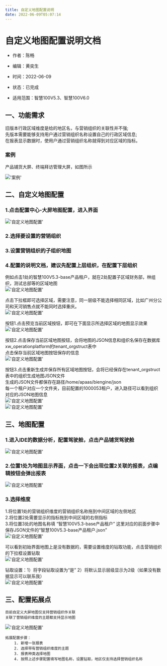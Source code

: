 ```yaml
---
title: 自定义地图配置说明
date: 2022-06-09T05:07:14
---
```


# 自定义地图配置说明文档

* 作者：陈畅
* 编辑：黄奕生
* 时间：2022-06-09
* 状态：已完成

* 适用范围：智慧100V5.3、智慧100V6.0

## 一、功能需求

  旧版本行政区域维度是给的地区名，与营销组织的关联性并不强;  
先版本需要能够支持用户通过营销组织名称设置自己的行政区域信息;  
在报表显示数据时，使用户通过营销组织名称就得到对应区域的指标。

### 案例

  产品铺货大屏、终端拜访管理大屏，如图所示

  !['案例'](http://apaas.wxchina.com:8881/wp-content/uploads/%E5%A4%A7%E5%B1%8F%E5%9B%BE%E7%89%87.png)

## 二、自定义地图配置

### 1.点击配置中心-大屏地图配置，进入界面

  !['自定义地图配置'](http://apaas.wxchina.com:8881/wp-content/uploads/%E9%85%8D%E7%BD%AE%E4%B8%AD%E5%BF%83.png)

### 2.选择要设置的营销组织

### 3.设置营销组织的子组织地图

### 4.配置的说明文档，建议先配置上层组织，在配置下层组织

  例如点击1处的智慧100V5.3-base产品租户，就在2处配置子区域财务部，林组织，测试总部等的区域地图  
!['自定义地图配置'](http://apaas.wxchina.com:8881/wp-content/uploads/%E9%80%89%E6%8B%A9%E8%90%A5%E9%94%80%E7%BB%84%E7%BB%87.png)

  点击下拉框即可选择区域，需要注意，同一层级不能选择相同区域，比如广州分公司和天河销售点就不能同时选择重庆。  
!['自定义地图配置'](http://apaas.wxchina.com:8881/wp-content/uploads/%E9%80%89%E6%8B%A9%E5%8C%BA%E5%9F%9F.png)

  按钮1.点击预览当前区域按钮，即可在下面显示所选择区域的地图显示效果  
!['自定义地图配置'](http://apaas.wxchina.com:8881/wp-content/uploads/%E7%94%9F%E6%88%90%E6%8C%89%E9%92%AE%E4%BB%8B%E7%BB%8D.png)

  按钮2.点击保存当前区域地图按钮，会将地图的JSON信息和组织名保存在数据库xw\_operationplatform的tenant\_orgstruct表中  
点击保存当前区域地图按钮保存的信息  
!['自定义地图配置'](http://apaas.wxchina.com:8881/wp-content/uploads/%E4%BF%9D%E5%AD%98%E5%BD%93%E5%89%8D%E5%8C%BA%E5%9F%9F%E5%9C%B0%E5%9B%BE.png)

  按钮3.点击重新生成并保存所有区域地图按钮，会将已经保存在tenant\_orgstruct表中的组织生成地图JSON文件  
生成的JSON文件都保存在路径/home/apaas/biengine/json  
每一个租户对应一个文件夹，目前配置的1000053租户，进入路径可以看到组织对应的JSON地图信息  
!['自定义地图配置'](http://apaas.wxchina.com:8881/wp-content/uploads/%E8%B7%AF%E5%BE%84%E5%9B%BE.png)  
!['自定义地图配置'](http://apaas.wxchina.com:8881/wp-content/uploads/%E8%B7%AF%E5%BE%84json%E5%9B%BE.png)

## 三、地图配置

### 1.进入IDE的数据分析，配置驾驶舱，点击产品铺货驾驶舱

  !['自定义地图配置'](http://apaas.wxchina.com:8881/wp-content/uploads/%E9%85%8D%E7%BD%AE%E9%A9%BE%E9%A9%B6%E8%88%B1.png)

### 2.位置1处为地图显示界面，点击一下会出现位置2关联的报表，点编辑按钮会弹出报表

  !['自定义地图配置'](http://apaas.wxchina.com:8881/wp-content/uploads/%E5%85%B3%E8%81%94%E6%8A%A5%E8%A1%A8.png)

### 3.选择维度

  1.将位置1处的营销组织维度的营销组织名称拖到中间区域的左侧地区  
2.将位置2处需要显示的指标拖到中间区域的右侧指标  
3.将位置3处的地图名称填 “智慧100V5.3-base产品租户” 这里对应的前面步骤中保存JSON文件的“智慧100V5.3-base产品租户.json”  
!['自定义地图配置'](http://apaas.wxchina.com:8881/wp-content/uploads/%E9%80%89%E6%8B%A9%E7%BB%B4%E5%BA%A6.png)

  可以看到初始界面地图上是没有数据的，需要设置维度的钻取功能，点击营销组织的下拉框设置钻取  
!['自定义地图配置'](http://apaas.wxchina.com:8881/wp-content/uploads/%E6%95%B0%E6%8D%AE%E9%92%BB%E5%8F%96.png)

  钻取设置：1）将字段钻取设置为“是” 2）将默认显示层级显示为2级（如果没有数据显示可以联系我）  
!['自定义地图配置'](http://apaas.wxchina.com:8881/wp-content/uploads/%E9%92%BB%E5%8F%96%E8%AE%BE%E7%BD%AE.png)

## 三、配置拓展点

```
目前自定义大屏地图仅支持营销组织作关联
关联了营销组织维度的主题都支持显示地图
```

!['自定义地图配置'](http://apaas.wxchina.com:8881/wp-content/uploads/%E9%85%8D%E7%BD%AE%E6%8B%93%E5%B1%95%E7%82%B9.png)

```
拓展配置步骤：
    1. 新增一张报表
    2. 选择带有营销组织维度的主题
    3. 报表种类选择地图
    4. 按照上述步骤配置填写地图名称，设置钻取，地区仅支持选择营销组织名称
```